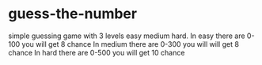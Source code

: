# guess-the-number
simple guessing game with 3 levels easy medium hard.
In easy there are 0-100 you will get 8 chance
In medium there are 0-300 you will will get 8 chance
In hard there are 0-500 you will get 10 chance
